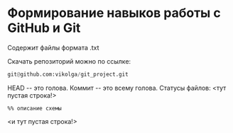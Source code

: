 # Формирование навыков работы с GitHub и Git


Содержит файлы формата .txt


Скачать репозиторий можно по ссылке:

```python
git@github.com:vikolga/git_project.git

```


HEAD -- это голова.
Коммит -- это всему голова.
Статусы файлов:
<тут пустая строка!>

```mermaid
%% описание схемы
```
<и тут пустая строка!> 